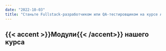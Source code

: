 ```yaml
---
date: "2022-10-03"
title: "Станьте Fullstack-разработчиком или QA-тестировщиком на курсе AIT TR"
---
```


## {{< accent >}}Модули{{< /accent>}} нашего курса
